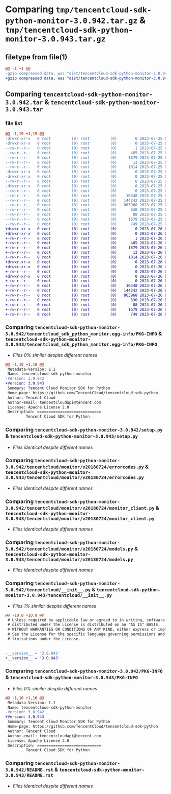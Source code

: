 # Comparing `tmp/tencentcloud-sdk-python-monitor-3.0.942.tar.gz` & `tmp/tencentcloud-sdk-python-monitor-3.0.943.tar.gz`

## filetype from file(1)

```diff
@@ -1 +1 @@
-gzip compressed data, was "dist/tencentcloud-sdk-python-monitor-3.0.942.tar", last modified: Tue Jul 25 04:21:46 2023, max compression
+gzip compressed data, was "dist/tencentcloud-sdk-python-monitor-3.0.943.tar", last modified: Wed Jul 26 00:41:06 2023, max compression
```

## Comparing `tencentcloud-sdk-python-monitor-3.0.942.tar` & `tencentcloud-sdk-python-monitor-3.0.943.tar`

### file list

```diff
@@ -1,19 +1,19 @@
-drwxr-xr-x   0 root         (0) root         (0)        0 2023-07-25 04:21:46.000000 tencentcloud-sdk-python-monitor-3.0.942/
-drwxr-xr-x   0 root         (0) root         (0)        0 2023-07-25 04:21:46.000000 tencentcloud-sdk-python-monitor-3.0.942/tencentcloud_sdk_python_monitor.egg-info/
--rw-r--r--   0 root         (0) root         (0)        1 2023-07-25 04:21:46.000000 tencentcloud-sdk-python-monitor-3.0.942/tencentcloud_sdk_python_monitor.egg-info/dependency_links.txt
--rw-r--r--   0 root         (0) root         (0)      485 2023-07-25 04:21:46.000000 tencentcloud-sdk-python-monitor-3.0.942/tencentcloud_sdk_python_monitor.egg-info/SOURCES.txt
--rw-r--r--   0 root         (0) root         (0)     1679 2023-07-25 04:21:46.000000 tencentcloud-sdk-python-monitor-3.0.942/tencentcloud_sdk_python_monitor.egg-info/PKG-INFO
--rw-r--r--   0 root         (0) root         (0)       13 2023-07-25 04:21:46.000000 tencentcloud-sdk-python-monitor-3.0.942/tencentcloud_sdk_python_monitor.egg-info/top_level.txt
--rw-r--r--   0 root         (0) root         (0)     1014 2023-07-25 04:21:46.000000 tencentcloud-sdk-python-monitor-3.0.942/setup.py
-drwxr-xr-x   0 root         (0) root         (0)        0 2023-07-25 04:21:46.000000 tencentcloud-sdk-python-monitor-3.0.942/tencentcloud/
-drwxr-xr-x   0 root         (0) root         (0)        0 2023-07-25 04:21:46.000000 tencentcloud-sdk-python-monitor-3.0.942/tencentcloud/monitor/
--rw-r--r--   0 root         (0) root         (0)        0 2023-07-25 04:21:46.000000 tencentcloud-sdk-python-monitor-3.0.942/tencentcloud/monitor/__init__.py
-drwxr-xr-x   0 root         (0) root         (0)        0 2023-07-25 04:21:46.000000 tencentcloud-sdk-python-monitor-3.0.942/tencentcloud/monitor/v20180724/
--rw-r--r--   0 root         (0) root         (0)        0 2023-07-25 04:21:46.000000 tencentcloud-sdk-python-monitor-3.0.942/tencentcloud/monitor/v20180724/__init__.py
--rw-r--r--   0 root         (0) root         (0)    10348 2023-07-25 04:21:46.000000 tencentcloud-sdk-python-monitor-3.0.942/tencentcloud/monitor/v20180724/errorcodes.py
--rw-r--r--   0 root         (0) root         (0)   144242 2023-07-25 04:21:46.000000 tencentcloud-sdk-python-monitor-3.0.942/tencentcloud/monitor/v20180724/monitor_client.py
--rw-r--r--   0 root         (0) root         (0)   863968 2023-07-25 04:21:46.000000 tencentcloud-sdk-python-monitor-3.0.942/tencentcloud/monitor/v20180724/models.py
--rw-r--r--   0 root         (0) root         (0)      630 2023-07-25 04:21:46.000000 tencentcloud-sdk-python-monitor-3.0.942/tencentcloud/__init__.py
--rw-r--r--   0 root         (0) root         (0)       88 2023-07-25 04:21:46.000000 tencentcloud-sdk-python-monitor-3.0.942/setup.cfg
--rw-r--r--   0 root         (0) root         (0)     1679 2023-07-25 04:21:46.000000 tencentcloud-sdk-python-monitor-3.0.942/PKG-INFO
--rw-r--r--   0 root         (0) root         (0)      749 2023-07-25 04:21:46.000000 tencentcloud-sdk-python-monitor-3.0.942/README.rst
+drwxr-xr-x   0 root         (0) root         (0)        0 2023-07-26 00:41:06.000000 tencentcloud-sdk-python-monitor-3.0.943/
+drwxr-xr-x   0 root         (0) root         (0)        0 2023-07-26 00:41:06.000000 tencentcloud-sdk-python-monitor-3.0.943/tencentcloud_sdk_python_monitor.egg-info/
+-rw-r--r--   0 root         (0) root         (0)        1 2023-07-26 00:41:06.000000 tencentcloud-sdk-python-monitor-3.0.943/tencentcloud_sdk_python_monitor.egg-info/dependency_links.txt
+-rw-r--r--   0 root         (0) root         (0)      485 2023-07-26 00:41:06.000000 tencentcloud-sdk-python-monitor-3.0.943/tencentcloud_sdk_python_monitor.egg-info/SOURCES.txt
+-rw-r--r--   0 root         (0) root         (0)     1679 2023-07-26 00:41:06.000000 tencentcloud-sdk-python-monitor-3.0.943/tencentcloud_sdk_python_monitor.egg-info/PKG-INFO
+-rw-r--r--   0 root         (0) root         (0)       13 2023-07-26 00:41:06.000000 tencentcloud-sdk-python-monitor-3.0.943/tencentcloud_sdk_python_monitor.egg-info/top_level.txt
+-rw-r--r--   0 root         (0) root         (0)     1014 2023-07-26 00:41:05.000000 tencentcloud-sdk-python-monitor-3.0.943/setup.py
+drwxr-xr-x   0 root         (0) root         (0)        0 2023-07-26 00:41:06.000000 tencentcloud-sdk-python-monitor-3.0.943/tencentcloud/
+drwxr-xr-x   0 root         (0) root         (0)        0 2023-07-26 00:41:06.000000 tencentcloud-sdk-python-monitor-3.0.943/tencentcloud/monitor/
+-rw-r--r--   0 root         (0) root         (0)        0 2023-07-26 00:41:05.000000 tencentcloud-sdk-python-monitor-3.0.943/tencentcloud/monitor/__init__.py
+drwxr-xr-x   0 root         (0) root         (0)        0 2023-07-26 00:41:06.000000 tencentcloud-sdk-python-monitor-3.0.943/tencentcloud/monitor/v20180724/
+-rw-r--r--   0 root         (0) root         (0)        0 2023-07-26 00:41:05.000000 tencentcloud-sdk-python-monitor-3.0.943/tencentcloud/monitor/v20180724/__init__.py
+-rw-r--r--   0 root         (0) root         (0)    10348 2023-07-26 00:41:05.000000 tencentcloud-sdk-python-monitor-3.0.943/tencentcloud/monitor/v20180724/errorcodes.py
+-rw-r--r--   0 root         (0) root         (0)   144242 2023-07-26 00:41:05.000000 tencentcloud-sdk-python-monitor-3.0.943/tencentcloud/monitor/v20180724/monitor_client.py
+-rw-r--r--   0 root         (0) root         (0)   863968 2023-07-26 00:41:05.000000 tencentcloud-sdk-python-monitor-3.0.943/tencentcloud/monitor/v20180724/models.py
+-rw-r--r--   0 root         (0) root         (0)      630 2023-07-26 00:41:05.000000 tencentcloud-sdk-python-monitor-3.0.943/tencentcloud/__init__.py
+-rw-r--r--   0 root         (0) root         (0)       88 2023-07-26 00:41:06.000000 tencentcloud-sdk-python-monitor-3.0.943/setup.cfg
+-rw-r--r--   0 root         (0) root         (0)     1679 2023-07-26 00:41:06.000000 tencentcloud-sdk-python-monitor-3.0.943/PKG-INFO
+-rw-r--r--   0 root         (0) root         (0)      749 2023-07-26 00:41:05.000000 tencentcloud-sdk-python-monitor-3.0.943/README.rst
```

### Comparing `tencentcloud-sdk-python-monitor-3.0.942/tencentcloud_sdk_python_monitor.egg-info/PKG-INFO` & `tencentcloud-sdk-python-monitor-3.0.943/tencentcloud_sdk_python_monitor.egg-info/PKG-INFO`

 * *Files 0% similar despite different names*

```diff
@@ -1,10 +1,10 @@
 Metadata-Version: 1.1
 Name: tencentcloud-sdk-python-monitor
-Version: 3.0.942
+Version: 3.0.943
 Summary: Tencent Cloud Monitor SDK for Python
 Home-page: https://github.com/TencentCloud/tencentcloud-sdk-python
 Author: Tencent Cloud
 Author-email: tencentcloudapi@tencent.com
 License: Apache License 2.0
 Description: ============================
         Tencent Cloud SDK for Python
```

### Comparing `tencentcloud-sdk-python-monitor-3.0.942/setup.py` & `tencentcloud-sdk-python-monitor-3.0.943/setup.py`

 * *Files identical despite different names*

### Comparing `tencentcloud-sdk-python-monitor-3.0.942/tencentcloud/monitor/v20180724/errorcodes.py` & `tencentcloud-sdk-python-monitor-3.0.943/tencentcloud/monitor/v20180724/errorcodes.py`

 * *Files identical despite different names*

### Comparing `tencentcloud-sdk-python-monitor-3.0.942/tencentcloud/monitor/v20180724/monitor_client.py` & `tencentcloud-sdk-python-monitor-3.0.943/tencentcloud/monitor/v20180724/monitor_client.py`

 * *Files identical despite different names*

### Comparing `tencentcloud-sdk-python-monitor-3.0.942/tencentcloud/monitor/v20180724/models.py` & `tencentcloud-sdk-python-monitor-3.0.943/tencentcloud/monitor/v20180724/models.py`

 * *Files identical despite different names*

### Comparing `tencentcloud-sdk-python-monitor-3.0.942/tencentcloud/__init__.py` & `tencentcloud-sdk-python-monitor-3.0.943/tencentcloud/__init__.py`

 * *Files 1% similar despite different names*

```diff
@@ -10,8 +10,8 @@
 # Unless required by applicable law or agreed to in writing, software
 # distributed under the License is distributed on an "AS IS" BASIS,
 # WITHOUT WARRANTIES OR CONDITIONS OF ANY KIND, either express or implied.
 # See the License for the specific language governing permissions and
 # limitations under the License.
 
 
-__version__ = '3.0.942'
+__version__ = '3.0.943'
```

### Comparing `tencentcloud-sdk-python-monitor-3.0.942/PKG-INFO` & `tencentcloud-sdk-python-monitor-3.0.943/PKG-INFO`

 * *Files 0% similar despite different names*

```diff
@@ -1,10 +1,10 @@
 Metadata-Version: 1.1
 Name: tencentcloud-sdk-python-monitor
-Version: 3.0.942
+Version: 3.0.943
 Summary: Tencent Cloud Monitor SDK for Python
 Home-page: https://github.com/TencentCloud/tencentcloud-sdk-python
 Author: Tencent Cloud
 Author-email: tencentcloudapi@tencent.com
 License: Apache License 2.0
 Description: ============================
         Tencent Cloud SDK for Python
```

### Comparing `tencentcloud-sdk-python-monitor-3.0.942/README.rst` & `tencentcloud-sdk-python-monitor-3.0.943/README.rst`

 * *Files identical despite different names*

